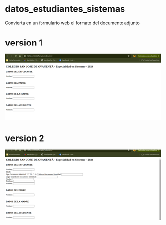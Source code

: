# datos_estudiantes_sistemas
Convierta en un formulario web el formato del documento adjunto

# version 1
![img](img/version1.png "version1")

# version 2
![img](img/version2.png "version2")